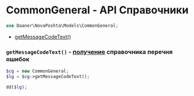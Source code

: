 # CommonGeneral - API Справочники
```php
use Daaner\NovaPoshta\Models\CommonGeneral;
```

- [getMessageCodeText()](#getMessageCodeText)


<a name="getMessageCodeText"></a>
### `getMessageCodeText()` - [получение](https://devcenter.novaposhta.ua/docs/services/55702570a0fe4f0cf4fc53ed/operations/58f0730deea270153c8be3cd) справочника перечня ошибок
```php
$cg = new CommonGeneral;
$lg = $cg->getMessageCodeText();

dd($lg);
```
